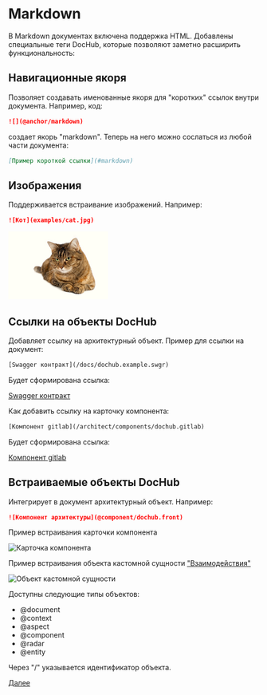 # Markdown

В Markdown документах включена поддержка HTML. Добавлены специальные теги DocHub, которые позволяют
заметно расширить функциональность:

## Навигационные якоря
Позволяет создавать именованные якоря для "коротких" ссылок внутри документа. Например, код:
```Markdown
![](@anchor/markdown)
```
создает якорь "markdown". Теперь на него можно сослаться из любой части документа:
```Markdown
[Пример короткой ссылки](#markdown)
```

## Изображения
Поддерживается встраивание изображений. Например:

```Markdown
![Кот](examples/cat.jpg)
```

![Кот](examples/cat.jpg)

## Ссылки на объекты DocHub
Добавляет ссылку на архитектурный объект. Пример для ссылки на документ:
```html
[Swagger контракт](/docs/dochub.example.swgr)
```

Будет сформирована ссылка:

[Swagger контракт](/docs/dochub.example.swgr)

Как добавить ссылку на карточку компонента:
```html
[Компонент gitlab](/architect/components/dochub.gitlab)
```

Будет сформирована ссылка:

[Компонент gitlab](/architect/components/dochub.gitlab)

## Встраиваемые объекты DocHub
Интегрирует в документ архитектурный объект. Например:
```Markdown
![Компонент архитектуры](@component/dochub.front)
```

Пример встраивания карточки компонента 

![Карточка компонента](@component/dochub.front)


Пример встраивания объекта кастомной сущности ["Взаимодействия"](/entities/interactions/tree)

![Объект кастомной сущности](@entity/interactions/blank?id=dochub.user.check)

Доступны следующие типы объектов: 
* @document
* @context
* @aspect
* @component
* @radar
* @entity

Через "/" указывается идентификатор объекта. 

[Далее](/docs/dochub.tables)
